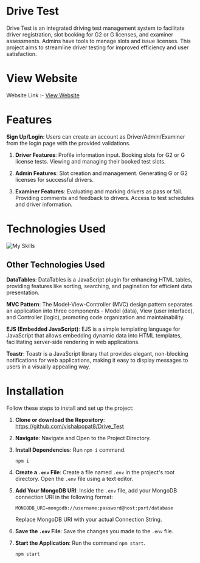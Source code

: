 # Drive Test
Drive Test is an integrated driving test management system to facilitate driver registration, slot booking for G2 or G licenses, and examiner assessments. Admins have tools to manage slots and issue licenses. This project aims to streamline driver testing for improved efficiency and user satisfaction.

# View Website
Website Link :- <a href="https://drive-test.onrender.com/" target="_blank">View Website</a>

# Features
**Sign Up/Login**: Users can create an account as Driver/Admin/Examiner from the login page with the provided validations.

1. **Driver Features**:
  Profile information input.
  Booking slots for G2 or G license tests.
  Viewing and managing their booked test slots.

2. **Admin Features**:
  Slot creation and management.
  Generating G or G2 licenses for successful drivers.

3. **Examiner Features**:
  Evaluating and marking drivers as pass or fail.
  Providing comments and feedback to drivers.
  Access to test schedules and driver information.


# Technologies Used
![My Skills](https://skillicons.dev/icons?i=mongodb,nodejs,express,html,css,js) 

## Other Technologies Used
**DataTables**: DataTables is a JavaScript plugin for enhancing HTML tables, providing features like sorting, searching, and pagination for efficient data presentation.

**MVC Pattern**: The Model-View-Controller (MVC) design pattern separates an application into three components - Model (data), View (user interface), and Controller (logic), promoting code organization and maintainability.

**EJS (Embedded JavaScript)**: EJS is a simple templating language for JavaScript that allows embedding dynamic data into HTML templates, facilitating server-side rendering in web applications.

**Toastr**: Toastr is a JavaScript library that provides elegant, non-blocking notifications for web applications, making it easy to display messages to users in a visually appealing way.

# Installation

Follow these steps to install and set up the project:

1. **Clone or download the Repository**: https://github.com/vishalpopat8/Drive_Test
2. **Navigate**: Navigate and Open to the Project Directory.
3.  **Install Dependencies**: Run `npm i` command.
     ```
     npm i
     ```
4. **Create a `.env` File**:
  Create a file named `.env` in the project's root directory.
  Open the `.env` file using a text editor.
5. **Add Your MongoDB URI**:
  Inside the `.env` file, add your MongoDB connection URI in the following format:
    ```
    MONGODB_URI=mongodb://username:password@host:port/database
    ```
      Replace MongoDB URI with your actual Connection String.
6. **Save the `.env` File**:
  Save the changes you made to the `.env` file.

7. **Start the Application**:
   Run the command `npm start`.
     ```
     npm start
     ```
